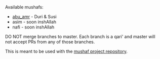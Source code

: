 Available mushafs:
* [abu_amr](https://github.com/saqfish/mushafs/tree/abu_amr) - Duri & Susi
* asim - soon inshAllah
* nafi - soon inshAllah

DO NOT merge branches to master. Each branch is a qari' and master will not accept PRs from any of those branches.

This is meant to be used with the [mushaf project repository](https://github.com/saqfish/mushaf).

